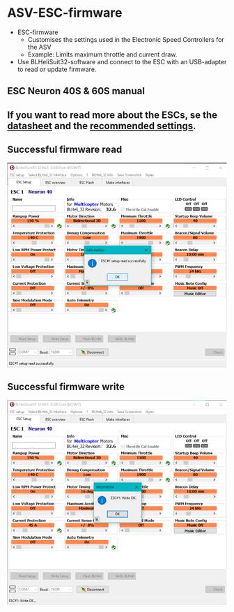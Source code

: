 # ASV-ESC-firmware

* ESC-firmware
    * Customises the settings used in the Electronic Speed Controllers for the ASV
    * Example: Limits maximum throttle and current draw.
* Use BLHeliSuit32-software and connect to the ESC with an USB-adapter to read or update firmware.

## ESC Neuron 40S & 60S manual
If you want to read more about the ESCs, se the
[datasheet](/docs/ESC%20Neuron%2040S%2060S%20-Manual.pdf) and the [recommended settings](/docs/Oppsett%20av%20ESC%20Thrustme.pdf).
---
## Successful firmware read
![ESC read success](/docs/ESC%20setup%20READ%20success.png)
## Successful firmware write
![ESC write success](/docs/ESC%20setup%20WRITE%20success.png)